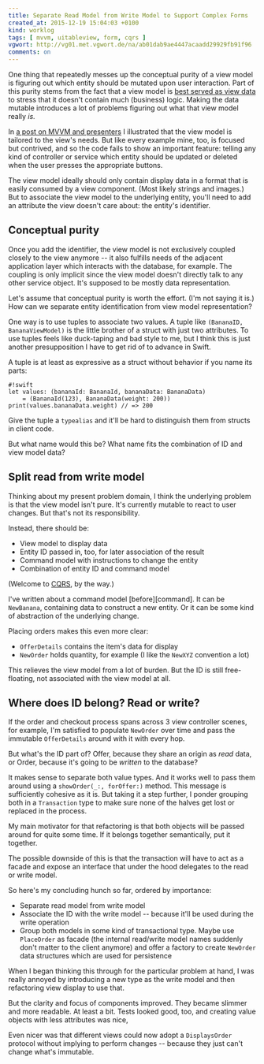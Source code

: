 ```yaml
---
title: Separate Read Model from Write Model to Support Complex Forms
created_at: 2015-12-19 15:04:03 +0100
kind: worklog
tags: [ mvvm, uitableview, form, cqrs ]
vgwort: http://vg01.met.vgwort.de/na/ab01dab9ae4447acaadd29929fb91f96
comments: on
---
```


One thing that repeatedly messes up the conceptual purity of a view model is figuring out which entity should be mutated upon user interaction. Part of this purity stems from the fact that a view model is [best served as view data][data] to stress that it doesn't contain much (business) logic. Making the data mutable introduces a lot of problems figuring out what that view model really _is._

[data]: http://khanlou.com/2015/12/mvvm-is-not-very-good/

In [a post on MVVM and presenters][mvvm] I illustrated that the view model is tailored to the view's needs. But like every example mine, too, is focused but contrived, and so the code fails to show an important feature: telling any kind of controller or service which entity should be updated or deleted when the user presses the appropriate buttons.

[mvvm]: /posts/2015/10/view-model-control/

The view model ideally should only contain display data in a format that is easily consumed by a view component. (Most likely strings and images.) But to associate the view model to the underlying entity, you'll need to add an attribute the view doesn't care about: the entity's identifier.

## Conceptual purity

Once you add the identifier, the view model is not exclusively coupled closely to the view anymore -- it also fulfills needs of the adjacent application layer which interacts with the database, for example. The coupling is only implicit since the view model doesn't directly talk to any other service object. It's supposed to be mostly data representation.

Let's assume that conceptual purity is worth the effort. (I'm not saying it is.) How can we separate entity identification from view model representation?

One way is to use tuples to associate two values. A tuple like `(BananaID, BananaViewModel)` is the little brother of a struct with just two attributes. To use tuples feels like duck-taping and bad style to me, but I think this is just another presupposition I have to get rid of to advance in Swift.

A tuple is at least as expressive as a struct without behavior if you name its parts:

    #!swift
    let values: (bananaId: BananaId, bananaData: BananaData) 
        = (BananaId(123), BananaData(weight: 200))
    print(values.bananaData.weight) // => 200

Give the tuple a `typealias` and it'll be hard to distinguish them from structs in client code.

But what name would this be? What name fits the combination of ID and view model data?

## Split read from write model

Thinking about my present problem domain, I think the underlying problem is that the view model isn't pure. It's currently mutable to react to user changes. But that's not its responsibility.

Instead, there should be:

- View model to display data
- Entity ID passed in, too, for later association of the result
- Command model with instructions to change the entity
- Combination of entity ID and command model

(Welcome to [CQRS][], by the way.)

I've written about a command model [before][command]. It can be `NewBanana`, containing data to construct a new entity. Or it can be some kind of abstraction of the underlying change.

Placing orders makes this even more clear:

- `OfferDetails` contains the item's data for display
- `NewOrder` holds quantity, for example (I like the `NewXYZ` convention a lot)

This relieves the view model from a lot of burden. But the ID is still free-floating, not associated with the view model at all.

[cqrs]: http://martinfowler.com/bliki/CQRS.html

## Where does ID belong? Read or write?

If the order and checkout process spans across 3 view controller scenes, for example, I'm satisfied to populate `NewOrder` over time and pass the immutable `OfferDetails` around with it with every hop. 

But what's the ID part of? Offer, because they share an origin as *read* data, or Order, because it's going to be *written* to the database?

It makes sense to separate both value types. And it works well to pass them around using a `showOrder(_:, forOffer:)` method. This message is sufficiently cohesive as it is. But taking it a step further, I ponder grouping both in a `Transaction` type to make sure none of the halves get lost or replaced in the process.

My main motivator for that refactoring is that both objects will be passed around for quite some time. If it belongs together semantically, put it together.

The possible downside of this is that the transaction will have to act as a facade and expose an interface that under the hood delegates to the read or write model.

So here's my concluding hunch so far, ordered by importance:

- Separate read model from write model
- Associate the ID with the write model -- because it'll be used during the write operation
- Group both models in some kind of transactional type. Maybe use `PlaceOrder` as facade (the internal read/write model names suddenly don't matter to the client anymore) and offer a factory to create `NewOrder` data structures which are used for persistence

When I began thinking this through for the particular problem at hand, I was really annoyed by introducing a new type as the write model and then refactoring view display to use that.

But the clarity and focus of components improved. They became slimmer and more readable. At least a bit. Tests looked good, too, and creating value objects with less attributes was nice,

Even nicer was that different views could now adopt a `DisplaysOrder` protocol without implying to perform changes -- because they just can't change what's immutable. 
